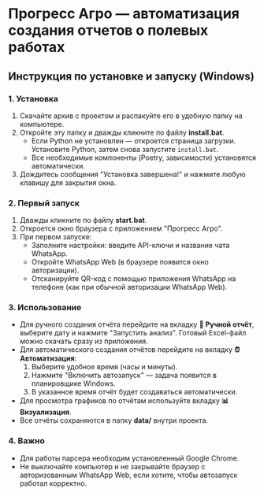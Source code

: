 # Прогресс Агро — автоматизация создания отчетов о полевых работах

## Инструкция по установке и запуску (Windows)

### 1. Установка

1. Скачайте архив с проектом и распакуйте его в удобную папку на компьютере.
2. Откройте эту папку и дважды кликните по файлу **install.bat**.
   - Если Python не установлен — откроется страница загрузки. Установите Python, затем снова запустите `install.bat`.
   - Все необходимые компоненты (Poetry, зависимости) установятся автоматически.
3. Дождитесь сообщения "Установка завершена!" и нажмите любую клавишу для закрытия окна.

### 2. Первый запуск

1. Дважды кликните по файлу **start.bat**.
2. Откроется окно браузера с приложением "Прогресс Агро".
3. При первом запуске:
   - Заполните настройки: введите API-ключи и название чата WhatsApp.
   - Откройте WhatsApp Web (в браузере появится окно авторизации).
   - Отсканируйте QR-код с помощью приложения WhatsApp на телефоне (как при обычной авторизации WhatsApp Web).

### 3. Использование

- Для ручного создания отчёта перейдите на вкладку **📝 Ручной отчёт**, выберите дату и нажмите "Запустить анализ". Готовый Excel-файл можно скачать сразу из приложения.
- Для автоматического создания отчётов перейдите на вкладку **⏰ Автоматизация**:
  1. Выберите удобное время (часы и минуты).
  2. Нажмите "Включить автозапуск" — задача появится в планировщике Windows.
  3. В указанное время отчёт будет создаваться автоматически.
- Для просмотра графиков по отчётам используйте вкладку **📊 Визуализация**.
- Все отчёты сохраняются в папку **data/** внутри проекта.

### 4. Важно

- Для работы парсера необходим установленный Google Chrome.
- Не выключайте компьютер и не закрывайте браузер с авторизованным WhatsApp Web, если хотите, чтобы автозапуск работал корректно.


